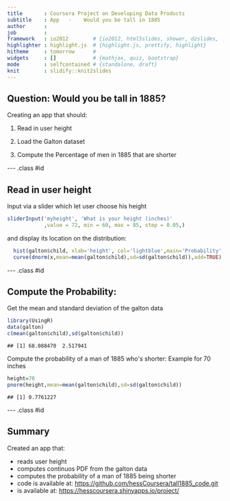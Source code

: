 ```yaml
---
title       : Coursera Project on Developing Data Products
subtitle    : App   -    Would you be tall in 1885
author      : 
job         : 
framework   : io2012        # {io2012, html5slides, shower, dzslides, ...}
highlighter : highlight.js  # {highlight.js, prettify, highlight}
hitheme     : tomorrow      # 
widgets     : []            # {mathjax, quiz, bootstrap}
mode        : selfcontained # {standalone, draft}
knit        : slidify::knit2slides
---
```


## Question: Would you be tall in 1885?

Creating an app that should:

1. Read in user height

2. Load the Galton dataset

3. Compute the Percentage of men in 1885 that are shorter


--- .class #id 

## Read in user height
Input via a slider which let user choose his height

```r
sliderInput('myheight', 'What is your height (inches)'
            ,value = 72, min = 60, max = 85, step = 0.05,)
```

and display its location on the distribution:

```r
  hist(galton$child, xlab='height', col='lightblue',main='Probability', prob=TRUE)
  curve(dnorm(x,mean=mean(galton$child),sd=sd(galton$child)),add=TRUE)
```


--- .class #id 

## Compute the Probability:
Get the mean and standard deviation of the galton data

```r
library(UsingR)
data(galton)
c(mean(galton$child),sd(galton$child))
```

```
## [1] 68.088470  2.517941
```

Compute the probability of a man of 1885 who's shorter:
Example for 70 inches

```r
height=70
pnorm(height,mean=mean(galton$child),sd=sd(galton$child))
```

```
## [1] 0.7761227
```

--- .class #id 

## Summary
Created an app that:
  * reads user height
  * computes continuos PDF from the galton data
  * computes the probability of a man of 1885 being shorter
  * code is available at: https://github.com/hessCoursera/tall1885_code.git
  * is available at: https://hesscoursera.shinyapps.io/project/

